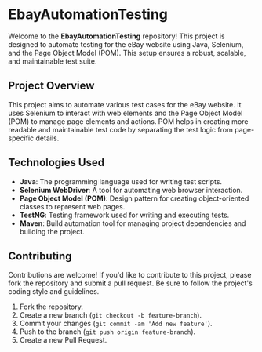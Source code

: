 # EbayAutomationTesting

Welcome to the **EbayAutomationTesting** repository! This project is designed to automate testing for the eBay website using Java, Selenium, and the Page Object Model (POM). This setup ensures a robust, scalable, and maintainable test suite.

## Project Overview

This project aims to automate various test cases for the eBay website. It uses Selenium to interact with web elements and the Page Object Model (POM) to manage page elements and actions. POM helps in creating more readable and maintainable test code by separating the test logic from page-specific details.

## Technologies Used

- **Java**: The programming language used for writing test scripts.
- **Selenium WebDriver**: A tool for automating web browser interaction.
- **Page Object Model (POM)**: Design pattern for creating object-oriented classes to represent web pages.
- **TestNG**: Testing framework used for writing and executing tests.
- **Maven**: Build automation tool for managing project dependencies and building the project.

## Contributing

Contributions are welcome! If you'd like to contribute to this project, please fork the repository and submit a pull request. Be sure to follow the project's coding style and guidelines.

1. Fork the repository.
2. Create a new branch (`git checkout -b feature-branch`).
3. Commit your changes (`git commit -am 'Add new feature'`).
4. Push to the branch (`git push origin feature-branch`).
5. Create a new Pull Request.
